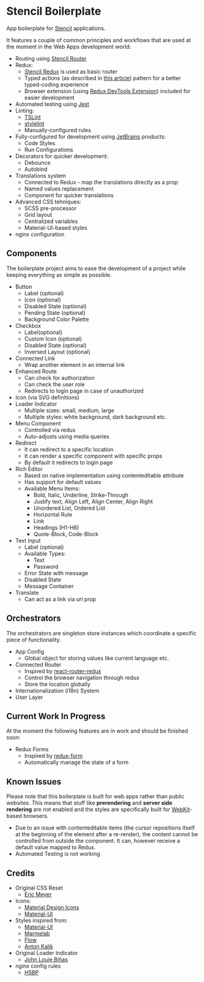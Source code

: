 # Stencil Boilerplate

App boilerplate for [Stencil](https://stenciljs.com/) applications.

It features a couple of common principles and workflows that are used at the moment in the Web Apps development world:
   * Routing using [Stencil Router](https://github.com/ionic-team/stencil-router)
   * Redux:
      * [Stencil Redux](https://github.com/ionic-team/stencil-redux) is used as basic router
      * Typed actions (as described in [this article](https://medium.com/@martin_hotell/redux-typescript-typed-actions-with-less-keystrokes-d984063901d)) pattern for a better typed-coding experience 
      * Browser extension (using [Redux DevTools Extension](https://github.com/zalmoxisus/redux-devtools-extension)) included for easier development
   * Automated testing using [Jest](https://facebook.github.io/jest/)
   * Linting:
      * [TSLint](https://palantir.github.io/tslint/)
      * [stylelint](https://stylelint.io/) 
      * Manually-configured rules
   * Fully-configured for development using [JetBrains](https://www.jetbrains.com/) products:
      * Code Styles
      * Run Configurations
   * Decorators for quicker development:
      * Debounce
      * Autobind
   * Translations system
      * Connected to Redux - map the translations directly as a prop
      * Named values replacement
      * Component for quicker translations
   * Advanced CSS tehniques:
      * SCSS pre-processor
      * Grid layout
      * Centralized variables
      * Material-UI-based styles
   * nginx configuration

## Components
The boilerplate project aims to ease the development of a project while keeping everything as simple as possible.

* Button
   * Label (optional)
   * Icon (optional)
   * Disabled State (optional)
   * Pending State (optional)
   * Background Color Palette
* Checkbox
   * Label(optional)
   * Custom Icon (optional)
   * Disabled State (optional)
   * Inversed Layout (optional)
* Connected Link
   * Wrap another element in an internal link
* Enhanced Route
   * Can check for authorization
   * Can check the user role
   * Redirects to login page in case of unauthorized
* Icon (via SVG definitions)
* Loader Indicator
   * Multiple sizes: small, medium, large
   * Multiple styles: white background, dark background etc.
* Menu Component
   * Controlled via redux
   * Auto-adjusts using media queries
* Redirect
   * It can redirect to a specific location
   * It can render a specific component with specific props
   * By default it redirects to login page
* Rich Editor
   * Based on native implementation using contenteditable attribute
   * Has support for default values
   * Available Menu Items:
      * Bold, Italic, Underline, Strike-Through
      * Justify text, Align Left, Align Center, Align Right
      * Unordered List, Ordered List
      * Horizontal Rule
      * Link
      * Headings (H1-H6)
      * Quote-Block, Code-Block
* Text Input
   * Label (optional)
   * Available Types:
      * Text
      * Password
   * Error State with message
   * Disabled State
   * Message Container
* Translate
   * Can act as a link via url prop
   
## Orchestrators
The orchestrators are singleton store instances which coordinate a specific piece of functionality.

* App Config
   * Global object for storing values like current language etc.
* Connected Router
   * Inspired by [react-router-redux](https://github.com/ReactTraining/react-router/tree/master/packages/react-router-redux)
   * Control the browser navigation through redux
   * Store the location globally
* Internationalization (i18n) System
* User Layer

## Current Work In Progress
At the moment the following features are in work and should be finished soon:
   * Redux Forms
      * Inspired by [redux-form](https://redux-form.com/)
      * Automatically manage the state of a form

## Known Issues
Please note that this boilerplate is built for web apps rather than public websites. This means that stuff like **prerendering** and **server side rendering** are not enabled and the styles are specifically built for [WebKit](https://webkit.org/)-based browsers.

* Due to an issue with contenteditable items (the cursor repositions itself at the beginning of the element after a re-render), the content cannot be controlled from outside the component. It can, however receive a default value mapped to Redux.
* Automated Testing is not working 

## Credits
* Original CSS Reset
   * [Eric Meyer](https://meyerweb.com/eric/tools/css/reset/) 
* Icons:
   * [Material Design Icons](https://materialdesignicons.com)
   * [Material-UI](http://www.material-ui.com/)
* Styles inspired from:
   * [Material-UI](http://www.material-ui.com/)
   * [Marmelab](https://marmelab.com)
   * [Flow](https://flowdash.co)
   * [Anton Kalik](https://dribbble.com/idedy)
* Original Loader Indicator
   * [John Louie Biñas](https://codepen.io/johnlouie04/pen/LEoOGV)
* nginx config rules
   * [H5BP](https://github.com/h5bp/server-configs-nginx)
